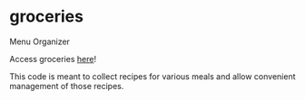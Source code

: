 # groceries
Menu Organizer

Access groceries [here](learnnation.org:8243)!

This code is meant to collect recipes for various meals and allow convenient management of those recipes.
